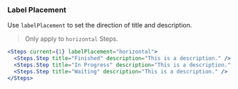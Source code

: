<demo>

### Label Placement

Use `labelPlacement` to set the direction of title and description.

> Only apply to `horizontal` Steps.

```jsx live
<Steps current={1} labelPlacement="horizontal">
  <Steps.Step title="Finished" description="This is a description." />
  <Steps.Step title="In Progress" description="This is a description." />
  <Steps.Step title="Waiting" description="This is a description." />
</Steps>
```

</demo>
